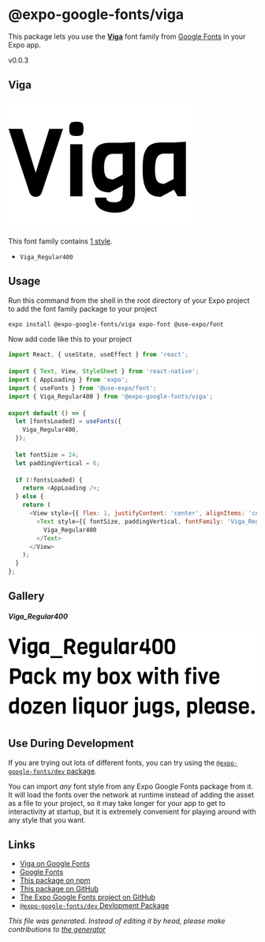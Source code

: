 # @expo-google-fonts/viga

This package lets you use the [**Viga**](https://fonts.google.com/specimen/Viga) font family from [Google Fonts](https://fonts.google.com/) in your Expo app.

v0.0.3

## Viga

![Viga](./font-family.png)

This font family contains [1 style](#gallery).

- `Viga_Regular400`

## Usage

Run this command from the shell in the root directory of your Expo project to add the font family package to your project
```sh
expo install @expo-google-fonts/viga expo-font @use-expo/font
```

Now add code like this to your project
```js
import React, { useState, useEffect } from 'react';

import { Text, View, StyleSheet } from 'react-native';
import { AppLoading } from 'expo';
import { useFonts } from '@use-expo/font';
import { Viga_Regular400 } from '@expo-google-fonts/viga';

export default () => {
  let [fontsLoaded] = useFonts({
    Viga_Regular400,
  });

  let fontSize = 24;
  let paddingVertical = 6;

  if (!fontsLoaded) {
    return <AppLoading />;
  } else {
    return (
      <View style={{ flex: 1, justifyContent: 'center', alignItems: 'center' }}>
        <Text style={{ fontSize, paddingVertical, fontFamily: 'Viga_Regular400' }}>
          Viga_Regular400
        </Text>
      </View>
    );
  }
};

```

## Gallery

##### Viga_Regular400
![Viga_Regular400](./d85fc50295193b5956d4737878484d6ec2b1681053e75a2c986238285e1ac681.ttf.png)


## Use During Development

If you are trying out lots of different fonts, you can try using the [`@expo-google-fonts/dev` package](https://github.com/expo/google-fonts/tree/master/font-packages/dev#readme).

You can import *any* font style from any Expo Google Fonts package from it. It will load the fonts
over the network at runtime instead of adding the asset as a file to your project, so it may take longer
for your app to get to interactivity at startup, but it is extremely convenient
for playing around with any style that you want.

## Links

- [Viga on Google Fonts](https://fonts.google.com/specimen/Viga)
- [Google Fonts](https://fonts.google.com/)
- [This package on npm](https://www.npmjs.com/package/@expo-google-fonts/viga)
- [This package on GitHub](https://github.com/expo/google-fonts/tree/master/font-packages/viga)
- [The Expo Google Fonts project on GitHub](https://github.com/expo/google-fonts)
- [`@expo-google-fonts/dev` Devlopment Package](https://github.com/expo/google-fonts/tree/master/font-packages/dev)


*This file was generated. Instead of editing it by head, please make contributions to [the generator](https://github.com/expo/google-fonts/tree/master/packages/generator)*

